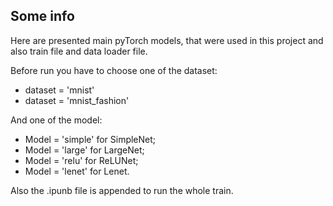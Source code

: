 ## Some info

Here are presented main pyTorch models, that were used in this project and also train file and data loader file.

Before run you have to choose one of the dataset:
- dataset = 'mnist'
- dataset = 'mnist_fashion'

And one of the model:
- Model = 'simple' for SimpleNet;
- Model = 'large' for LargeNet;
- Model = 'relu' for ReLUNet;
- Model = 'lenet' for Lenet.

Also the .ipunb file is appended to run the whole train.
